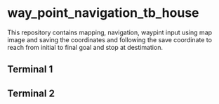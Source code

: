 # way_point_navigation_tb_house
This repository contains mapping, navigation, waypint input using map image and saving the coordinates and following the save coordinate to reach from initial to final goal and stop at destimation.

## Terminal 1

## Terminal 2
